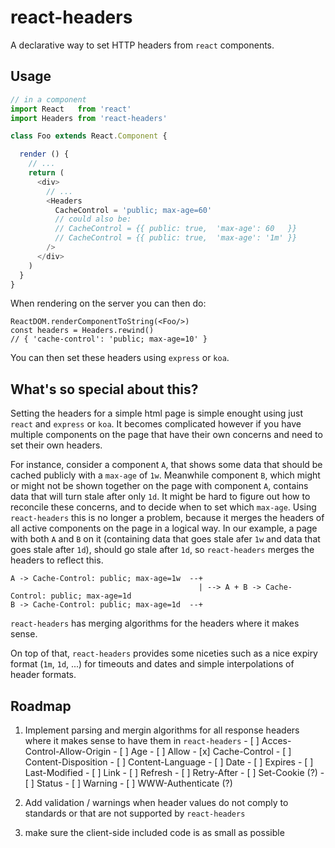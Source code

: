 # react-headers

A declarative way to set HTTP headers from `react` components.

## Usage

```js
// in a component
import React   from 'react'
import Headers from 'react-headers'

class Foo extends React.Component {

  render () {
    // ...
    return (
      <div>
        // ...
        <Headers
          CacheControl = 'public; max-age=60'
          // could also be:
          // CacheControl = {{ public: true,  'max-age': 60   }}
          // CacheControl = {{ public: true,  'max-age': '1m' }}
        />
      </div>
    )
  }
}
```

When rendering on the server you can then do:

```
ReactDOM.renderComponentToString(<Foo/>)
const headers = Headers.rewind()
// { 'cache-control': 'public; max-age=10' }
```

You can then set these headers using `express` or `koa`.

## What's so special about this?

Setting the headers for a simple html page is simple enought using just
`react` and `express` or `koa`.  It becomes complicated however if you have
multiple components on the page that have their own concerns and need to
set their own headers.

For instance, consider a component `A`, that shows some data that should be cached
publicly with a `max-age` of `1w`.  Meanwhile component `B`, which might or
might not be shown together on the page with component `A`, contains data that
will turn stale after only `1d`.  It might be hard to figure out how to
reconcile these concerns, and to decide when to set which `max-age`.  Using
`react-headers` this is no longer a problem, because it merges the headers
of all active components on the page in a logical way.  In our example,
a page with both `A` and `B` on it (containing data that goes stale afer `1w` and data that goes
stale after `1d`), should go stale after `1d`, so `react-headers` merges the
headers to reflect this.

```
A -> Cache-Control: public; max-age=1w  --+
                                          | --> A + B -> Cache-Control: public; max-age=1d
B -> Cache-Control: public; max-age=1d  --+
```

`react-headers` has merging algorithms for the headers where it makes sense.

On top of that, `react-headers` provides some niceties such as a nice expiry
format (`1m`, `1d`, ...) for timeouts and dates and simple interpolations of
header formats.

## Roadmap

  1. Implement parsing and mergin algorithms for all response headers
     where it makes sense to have them in `react-headers`
    - [ ] Acces-Control-Allow-Origin
    - [ ] Age
    - [ ] Allow
    - [x] Cache-Control
    - [ ] Content-Disposition
    - [ ] Content-Language
    - [ ] Date
    - [ ] Expires
    - [ ] Last-Modified
    - [ ] Link
    - [ ] Refresh
    - [ ] Retry-After
    - [ ] Set-Cookie (?)
    - [ ] Status
    - [ ] Warning
    - [ ] WWW-Authenticate (?)

  2. Add validation / warnings when header values do not comply to standards
     or that are not supported by `react-headers`

  3. make sure the client-side included code is as small as possible

